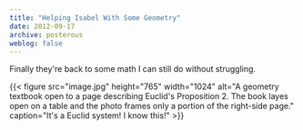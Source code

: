 ```yaml
---
title: "Helping Isabel With Some Geometry"
date: 2012-09-17
archive: posterous
weblog: false
---
```


Finally they're back to some math I can still do without struggling.

{{< figure 
	src="image.jpg" 
	height="765" 
	width="1024" 
	alt="A geometry textbook open to a page describing Euclid's Proposition 2. The book layes open on a table and the photo frames only a portion of the right-side page." 
	caption="It's a Euclid system! I know this!" >}}
